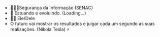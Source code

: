 - 👨🏻‍💻Segurança da Informação (SENAC)
- 📖 Estuando e evoluindo. (Loading...)
- 🕺🏻  Ele/Dele
- O futuro vai mostrar os resultados e julgar cada um segundo as suas realizações. (Nikola Tesla) ⚡



   

